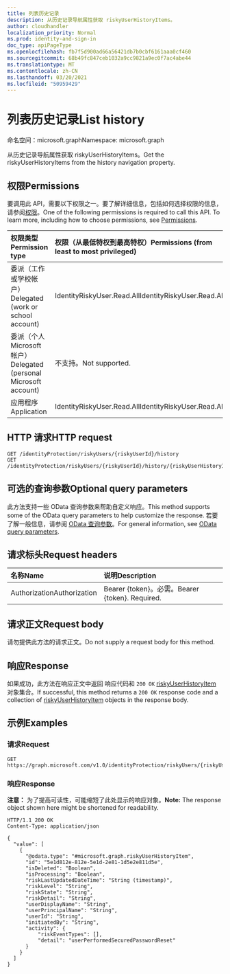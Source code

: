 ```yaml
---
title: 列表历史记录
description: 从历史记录导航属性获取 riskyUserHistoryItems。
author: cloudhandler
localization_priority: Normal
ms.prod: identity-and-sign-in
doc_type: apiPageType
ms.openlocfilehash: fb7f5d900ad66a56421db7b0cbf6161aaa0cf460
ms.sourcegitcommit: 68b49fc847ceb1032a9cc9821a9ec0f7ac4abe44
ms.translationtype: MT
ms.contentlocale: zh-CN
ms.lasthandoff: 03/20/2021
ms.locfileid: "50959429"
---
```

# <a name="list-history"></a><span data-ttu-id="5ab73-103">列表历史记录</span><span class="sxs-lookup"><span data-stu-id="5ab73-103">List history</span></span>
<span data-ttu-id="5ab73-104">命名空间：microsoft.graph</span><span class="sxs-lookup"><span data-stu-id="5ab73-104">Namespace: microsoft.graph</span></span>

<span data-ttu-id="5ab73-105">从历史记录导航属性获取 riskyUserHistoryItems。</span><span class="sxs-lookup"><span data-stu-id="5ab73-105">Get the riskyUserHistoryItems from the history navigation property.</span></span>

## <a name="permissions"></a><span data-ttu-id="5ab73-106">权限</span><span class="sxs-lookup"><span data-stu-id="5ab73-106">Permissions</span></span>
<span data-ttu-id="5ab73-p101">要调用此 API，需要以下权限之一。要了解详细信息，包括如何选择权限的信息，请参阅[权限](/graph/permissions_reference)。</span><span class="sxs-lookup"><span data-stu-id="5ab73-p101">One of the following permissions is required to call this API. To learn more, including how to choose permissions, see [Permissions](/graph/permissions_reference).</span></span>

|<span data-ttu-id="5ab73-109">权限类型</span><span class="sxs-lookup"><span data-stu-id="5ab73-109">Permission type</span></span>|<span data-ttu-id="5ab73-110">权限（从最低特权到最高特权）</span><span class="sxs-lookup"><span data-stu-id="5ab73-110">Permissions (from least to most privileged)</span></span>|
|:---|:---|
|<span data-ttu-id="5ab73-111">委派（工作或学校帐户）</span><span class="sxs-lookup"><span data-stu-id="5ab73-111">Delegated (work or school account)</span></span> | <span data-ttu-id="5ab73-112">IdentityRiskyUser.Read.All</span><span class="sxs-lookup"><span data-stu-id="5ab73-112">IdentityRiskyUser.Read.All</span></span>    |
|<span data-ttu-id="5ab73-113">委派（个人 Microsoft 帐户）</span><span class="sxs-lookup"><span data-stu-id="5ab73-113">Delegated (personal Microsoft account)</span></span> | <span data-ttu-id="5ab73-114">不支持。</span><span class="sxs-lookup"><span data-stu-id="5ab73-114">Not supported.</span></span>    |
|<span data-ttu-id="5ab73-115">应用程序</span><span class="sxs-lookup"><span data-stu-id="5ab73-115">Application</span></span> | <span data-ttu-id="5ab73-116">IdentityRiskyUser.Read.All</span><span class="sxs-lookup"><span data-stu-id="5ab73-116">IdentityRiskyUser.Read.All</span></span> |

## <a name="http-request"></a><span data-ttu-id="5ab73-117">HTTP 请求</span><span class="sxs-lookup"><span data-stu-id="5ab73-117">HTTP request</span></span>

<!-- {
  "blockType": "ignored"
}
-->
``` http
GET /identityProtection/riskyUsers/{riskyUserId}/history
GET /identityProtection/riskyUsers/{riskyUserId}/history/{riskyUserHistoryItemId}/history
```

## <a name="optional-query-parameters"></a><span data-ttu-id="5ab73-118">可选的查询参数</span><span class="sxs-lookup"><span data-stu-id="5ab73-118">Optional query parameters</span></span>
<span data-ttu-id="5ab73-119">此方法支持一些 OData 查询参数来帮助自定义响应。</span><span class="sxs-lookup"><span data-stu-id="5ab73-119">This method supports some of the OData query parameters to help customize the response.</span></span> <span data-ttu-id="5ab73-120">若要了解一般信息，请参阅 [OData 查询参数](/graph/query-parameters)。</span><span class="sxs-lookup"><span data-stu-id="5ab73-120">For general information, see [OData query parameters](/graph/query-parameters).</span></span>

## <a name="request-headers"></a><span data-ttu-id="5ab73-121">请求标头</span><span class="sxs-lookup"><span data-stu-id="5ab73-121">Request headers</span></span>
|<span data-ttu-id="5ab73-122">名称</span><span class="sxs-lookup"><span data-stu-id="5ab73-122">Name</span></span>|<span data-ttu-id="5ab73-123">说明</span><span class="sxs-lookup"><span data-stu-id="5ab73-123">Description</span></span>|
|:---|:---|
|<span data-ttu-id="5ab73-124">Authorization</span><span class="sxs-lookup"><span data-stu-id="5ab73-124">Authorization</span></span>|<span data-ttu-id="5ab73-p103">Bearer {token}。必需。</span><span class="sxs-lookup"><span data-stu-id="5ab73-p103">Bearer {token}. Required.</span></span>|

## <a name="request-body"></a><span data-ttu-id="5ab73-127">请求正文</span><span class="sxs-lookup"><span data-stu-id="5ab73-127">Request body</span></span>
<span data-ttu-id="5ab73-128">请勿提供此方法的请求正文。</span><span class="sxs-lookup"><span data-stu-id="5ab73-128">Do not supply a request body for this method.</span></span>

## <a name="response"></a><span data-ttu-id="5ab73-129">响应</span><span class="sxs-lookup"><span data-stu-id="5ab73-129">Response</span></span>

<span data-ttu-id="5ab73-130">如果成功，此方法在响应正文中返回 响应代码和 `200 OK` [riskyUserHistoryItem](../resources/riskyuserhistoryitem.md) 对象集合。</span><span class="sxs-lookup"><span data-stu-id="5ab73-130">If successful, this method returns a `200 OK` response code and a collection of [riskyUserHistoryItem](../resources/riskyuserhistoryitem.md) objects in the response body.</span></span>

## <a name="examples"></a><span data-ttu-id="5ab73-131">示例</span><span class="sxs-lookup"><span data-stu-id="5ab73-131">Examples</span></span>

### <a name="request"></a><span data-ttu-id="5ab73-132">请求</span><span class="sxs-lookup"><span data-stu-id="5ab73-132">Request</span></span>
<!-- {
  "blockType": "request",
  "name": "get_riskyuserhistoryitem_2"
}
-->
``` http
GET https://graph.microsoft.com/v1.0/identityProtection/riskyUsers/{riskyUserId}/history
```


### <a name="response"></a><span data-ttu-id="5ab73-133">响应</span><span class="sxs-lookup"><span data-stu-id="5ab73-133">Response</span></span>
<span data-ttu-id="5ab73-134">**注意：** 为了提高可读性，可能缩短了此处显示的响应对象。</span><span class="sxs-lookup"><span data-stu-id="5ab73-134">**Note:** The response object shown here might be shortened for readability.</span></span>
<!-- {
  "blockType": "response",
  "truncated": true,
  "@odata.type": "collection(microsoft.graph.riskyUserHistoryItem)"
}
-->
``` http
HTTP/1.1 200 OK
Content-Type: application/json

{
  "value": [
    {
      "@odata.type": "#microsoft.graph.riskyUserHistoryItem",
      "id": "5e1d812e-812e-5e1d-2e81-1d5e2e811d5e",
      "isDeleted": "Boolean",
      "isProcessing": "Boolean",
      "riskLastUpdatedDateTime": "String (timestamp)",
      "riskLevel": "String",
      "riskState": "String",
      "riskDetail": "String",
      "userDisplayName": "String",
      "userPrincipalName": "String",
      "userId": "String",
      "initiatedBy": "String",
      "activity": {
          "riskEventTypes": [],
          "detail": "userPerformedSecuredPasswordReset"
      }
    }
  ]
}
```


